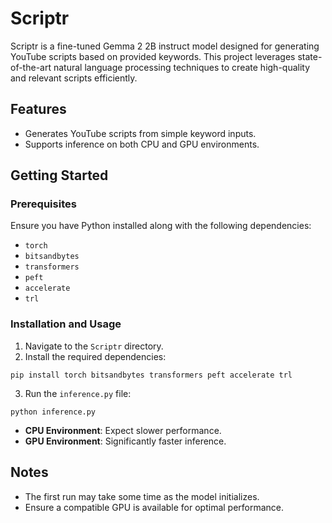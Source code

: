 # Scriptr

Scriptr is a fine-tuned Gemma 2 2B instruct model designed for generating YouTube scripts based on provided keywords. This project leverages state-of-the-art natural language processing techniques to create high-quality and relevant scripts efficiently.

## Features
- Generates YouTube scripts from simple keyword inputs.
- Supports inference on both CPU and GPU environments.

## Getting Started

### Prerequisites
Ensure you have Python installed along with the following dependencies:
- `torch`
- `bitsandbytes`
- `transformers`
- `peft`
- `accelerate`
- `trl`

### Installation and Usage
1. Navigate to the `Scriptr` directory.
2. Install the required dependencies:
```
pip install torch bitsandbytes transformers peft accelerate trl
```
3. Run the `inference.py` file:
```
python inference.py
```
- **CPU Environment**: Expect slower performance.
- **GPU Environment**: Significantly faster inference.

## Notes
- The first run may take some time as the model initializes.
- Ensure a compatible GPU is available for optimal performance.
